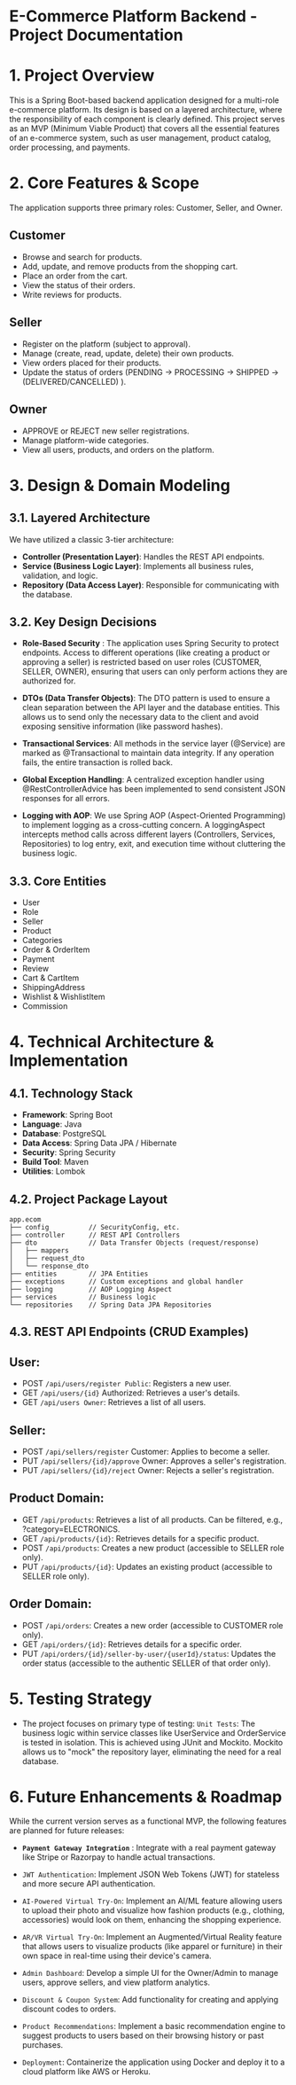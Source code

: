 # E-Commerce Platform Backend - Project Documentation

# 1. Project Overview

This is a Spring Boot-based backend application designed for a multi-role e-commerce platform. Its design is based on a layered architecture, where the responsibility of each component is clearly defined. This project serves as an MVP (Minimum Viable Product) that covers all the essential features of an e-commerce system, such as user management, product catalog, order processing, and payments.

# 2. Core Features & Scope

The application supports three primary roles: Customer, Seller, and Owner.

## Customer

* Browse and search for products.
* Add, update, and remove products from the shopping cart.
* Place an order from the cart.
* View the status of their orders.
* Write reviews for products.

## Seller

* Register on the platform (subject to approval).
* Manage (create, read, update, delete) their own products.
* View orders placed for their products.
* Update the status of orders (PENDING -> PROCESSING -> SHIPPED ->(DELIVERED/CANCELLED) ).

## Owner

* APPROVE or REJECT new seller registrations.
* Manage platform-wide categories.
* View all users, products, and orders on the platform.

# 3. Design & Domain Modeling

## 3.1. Layered Architecture

We have utilized a classic 3-tier architecture:

* **Controller (Presentation Layer)**: Handles the REST API endpoints.
* **Service (Business Logic Layer)**: Implements all business rules, validation, and logic.
* **Repository (Data Access Layer)**: Responsible for communicating with the database.

## 3.2. Key Design Decisions
* **Role-Based Security** : The application uses Spring Security to protect endpoints. Access to different operations (like creating a product or approving a seller) is restricted based on user roles (CUSTOMER, SELLER, OWNER), ensuring that users can only perform actions they are authorized for.

* **DTOs (Data Transfer Objects)**: The DTO pattern is used to ensure a clean separation between the API layer and the database entities. This allows us to send only the necessary data to the client and avoid exposing sensitive information (like password hashes).

* **Transactional Services**: All methods in the service layer (@Service) are marked as @Transactional to maintain data integrity. If any operation fails, the entire transaction is rolled back.

* **Global Exception Handling**: A centralized exception handler using @RestControllerAdvice has been implemented to send consistent JSON responses for all errors.

* **Logging with AOP**: We use Spring AOP (Aspect-Oriented Programming) to implement logging as a cross-cutting concern. A loggingAspect  intercepts method calls across different layers (Controllers, Services, Repositories) to log entry, exit, and execution time without cluttering the business logic.

## 3.3. Core Entities

* User
* Role
* Seller
* Product
* Categories
* Order & OrderItem
* Payment
* Review
* Cart & CartItem
* ShippingAddress
* Wishlist & WishlistItem
* Commission

# 4. Technical Architecture & Implementation

## 4.1. Technology Stack

* **Framework**: Spring Boot
* **Language**: Java
* **Database**: PostgreSQL
* **Data Access**: Spring Data JPA / Hibernate
* **Security**: Spring Security
* **Build Tool**: Maven
* **Utilities**: Lombok

## 4.2. Project Package Layout
```
app.ecom
├── config          // SecurityConfig, etc.
├── controller      // REST API Controllers
├── dto             // Data Transfer Objects (request/response)
│   ├── mappers
│   ├── request_dto
│   └── response_dto
├── entities        // JPA Entities
├── exceptions      // Custom exceptions and global handler
├── logging         // AOP Logging Aspect
├── services        // Business logic
└── repositories    // Spring Data JPA Repositories
```
## 4.3. REST API Endpoints (CRUD Examples)

## User:

* POST `/api/users/register Public`: Registers a new user.
* GET `/api/users/{id}` Authorized: Retrieves a user's details.
* GET `/api/users Owner`: Retrieves a list of all users.

## Seller:

* POST `/api/sellers/register` Customer: Applies to become a seller.
* PUT `/api/sellers/{id}/approve` Owner: Approves a seller's registration.
* PUT `/api/sellers/{id}/reject` Owner: Rejects a seller's registration.

## Product Domain:

* GET `/api/products`: Retrieves a list of all products. Can be filtered, e.g., ?category=ELECTRONICS.
* GET `/api/products/{id}`: Retrieves details for a specific product.
* POST `/api/products`: Creates a new product (accessible to SELLER role only).
* PUT `/api/products/{id}`: Updates an existing product (accessible to SELLER role only).
  
## Order Domain:

* POST   `/api/orders`: Creates a new order (accessible to CUSTOMER role only).
* GET    `/api/orders/{id}`: Retrieves details for a specific order.
* PUT    `/api/orders/{id}/seller-by-user/{userId}/status`: Updates the order status (accessible to the authentic SELLER of that order only).

# 5. Testing Strategy

* The project focuses on primary type of testing:
`Unit Tests`: The business logic within service classes like UserService and OrderService is tested in isolation. This is achieved using JUnit and Mockito. Mockito allows us to "mock" the repository layer, eliminating the need for a real database.

# 6. Future Enhancements & Roadmap

While the current version serves as a functional MVP, the following features are planned for future releases:

* **`Payment Gateway Integration`** : Integrate with a real payment gateway like Stripe or Razorpay to handle actual transactions.

* `JWT Authentication`: Implement JSON Web Tokens (JWT) for stateless and more secure API authentication.

* `AI-Powered Virtual Try-On`: Implement an AI/ML feature allowing users to upload their photo and visualize how fashion products (e.g., clothing, accessories) would look on them, enhancing the shopping experience.

* `AR/VR Virtual Try-On`: Implement an Augmented/Virtual Reality feature that allows users to visualize products (like apparel or furniture) in their own space in real-time using their device's camera.

* `Admin Dashboard`: Develop a simple UI for the Owner/Admin to manage users, approve sellers, and view platform analytics.

* `Discount & Coupon System`: Add functionality for creating and applying discount codes to orders.

* `Product Recommendations`: Implement a basic recommendation engine to suggest products to users based on their browsing history or past purchases.

* `Deployment`: Containerize the application using Docker and deploy it to a cloud platform like AWS or Heroku.

